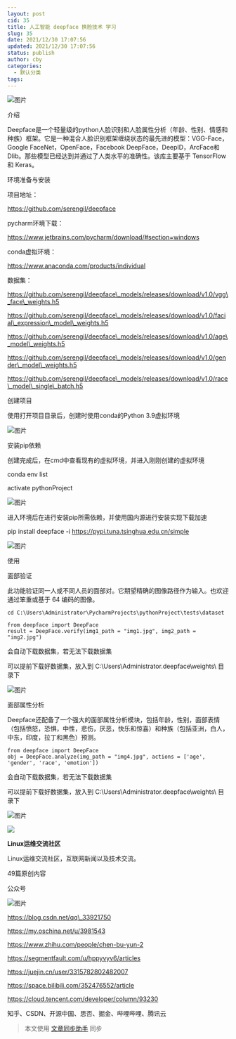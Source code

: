 ```yaml
---
layout: post
cid: 35
title: 人工智能 deepface 换脸技术 学习
slug: 35
date: 2021/12/30 17:07:56
updated: 2021/12/30 17:07:56
status: publish
author: cby
categories: 
  - 默认分类
tags: 
---
```



![图片](https://p3-juejin.byteimg.com/tos-cn-i-k3u1fbpfcp/5551722f4b254661b22663128f7e538a~tplv-k3u1fbpfcp-zoom-1.image)

  

介绍  

  

Deepface是一个轻量级的python人脸识别和人脸属性分析（年龄、性别、情感和种族）框架。它是一种混合人脸识别框架缠绕状态的最先进的模型：VGG-Face，Google FaceNet，OpenFace，Facebook DeepFace，DeepID，ArcFace和Dlib。那些模型已经达到并通过了人类水平的准确性。该库主要基于 TensorFlow 和 Keras。

  

环境准备与安装

  

项目地址：

https://github.com/serengil/deepface

  

pycharm环境下载：

https://www.jetbrains.com/pycharm/download/#section=windows

  

conda虚拟环境：

https://www.anaconda.com/products/individual

  

数据集：

https://github.com/serengil/deepface\_models/releases/download/v1.0/vgg\_face\_weights.h5

https://github.com/serengil/deepface\_models/releases/download/v1.0/facial\_expression\_model\_weights.h5

https://github.com/serengil/deepface\_models/releases/download/v1.0/age\_model\_weights.h5

https://github.com/serengil/deepface\_models/releases/download/v1.0/gender\_model\_weights.h5

https://github.com/serengil/deepface\_models/releases/download/v1.0/race\_model\_single\_batch.h5

  

创建项目

使用打开项目目录后，创建时使用conda的Python 3.9虚拟环境

  

![图片](https://p3-juejin.byteimg.com/tos-cn-i-k3u1fbpfcp/c75238b7236542c3b67dc3f0999438a1~tplv-k3u1fbpfcp-zoom-1.image)

  

安装pip依赖

创建完成后，在cmd中查看现有的虚拟环境，并进入刚刚创建的虚拟环境

conda env list

activate pythonProject

  

![图片](https://p3-juejin.byteimg.com/tos-cn-i-k3u1fbpfcp/6acad22ae9b64ed99174838b5daefced~tplv-k3u1fbpfcp-zoom-1.image)

  

进入环境后在进行安装pip所需依赖，并使用国内源进行安装实现下载加速

pip install deepface -i https://pypi.tuna.tsinghua.edu.cn/simple

  

![图片](https://p3-juejin.byteimg.com/tos-cn-i-k3u1fbpfcp/58f5096a70834443a804991aaf14f527~tplv-k3u1fbpfcp-zoom-1.image)

  

使用

  

面部验证

  

此功能验证同一人或不同人员的面部对。它期望精确的图像路径作为输入。也欢迎通过笨重或基于 64 编码的图像。

  

```
cd C:\Users\Administrator\PycharmProjects\pythonProject\tests\dataset

from deepface import DeepFace
result = DeepFace.verify(img1_path = "img1.jpg", img2_path = "img2.jpg")
```

  

会自动下载数据集，若无法下载数据集

可以提前下载好数据集，放入到 C:\\Users\\Administrator.deepface\\weights\\ 目录下

  
  

![图片](https://p3-juejin.byteimg.com/tos-cn-i-k3u1fbpfcp/8a60acdc50a9463081d7aad9159d6955~tplv-k3u1fbpfcp-zoom-1.image)

  

面部属性分析

  

Deepface还配备了一个强大的面部属性分析模块，包括年龄，性别，面部表情（包括愤怒，恐惧，中性，悲伤，厌恶，快乐和惊喜）和种族（包括亚洲，白人，中东，印度，拉丁和黑色）预测。

  

```
from deepface import DeepFace
obj = DeepFace.analyze(img_path = "img4.jpg", actions = ['age', 'gender', 'race', 'emotion'])
```

  

会自动下载数据集，若无法下载数据集

可以提前下载好数据集，放入到 C:\\Users\\Administrator.deepface\\weights\\ 目录下

  

![图片](https://p3-juejin.byteimg.com/tos-cn-i-k3u1fbpfcp/de61bf44979c40f58c8d53fb760fd63e~tplv-k3u1fbpfcp-zoom-1.image)

![](https://p3-juejin.byteimg.com/tos-cn-i-k3u1fbpfcp/579503a2be664b64bb26935ace853f46~tplv-k3u1fbpfcp-zoom-1.image)

**Linux运维交流社区**

Linux运维交流社区，互联网新闻以及技术交流。

49篇原创内容

公众号

![图片](https://p3-juejin.byteimg.com/tos-cn-i-k3u1fbpfcp/59bf3a92e5f04d658066d5cc13b094e3~tplv-k3u1fbpfcp-zoom-1.image)  

https://blog.csdn.net/qq\_33921750

https://my.oschina.net/u/3981543

https://www.zhihu.com/people/chen-bu-yun-2

https://segmentfault.com/u/hppyvyv6/articles

https://juejin.cn/user/3315782802482007

https://space.bilibili.com/352476552/article

https://cloud.tencent.com/developer/column/93230

知乎、CSDN、开源中国、思否、掘金、哔哩哔哩、腾讯云

  

> 本文使用 [文章同步助手](https://juejin.cn/post/6940875049587097631) 同步
